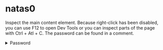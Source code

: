 # natas0

Inspect the main content element. Because right-click has been disabled, you can use F12 to open Dev Tools or you can inspect parts of the page with Ctrl + Atl + C. The password can be found in a comment.

<details>
  <summary>Password</summary>
  ```
  ZluruAthQk7Q2MqmDeTiUij2ZvWy2mBi
  ```
</details>